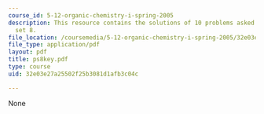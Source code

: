 ```yaml
---
course_id: 5-12-organic-chemistry-i-spring-2005
description: This resource contains the solutions of 10 problems asked in problem
  set 8.
file_location: /coursemedia/5-12-organic-chemistry-i-spring-2005/32e03e27a25502f25b3081d1afb3c04c_ps8key.pdf
file_type: application/pdf
layout: pdf
title: ps8key.pdf
type: course
uid: 32e03e27a25502f25b3081d1afb3c04c

---
```

None